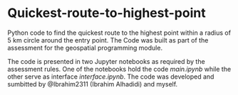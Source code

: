 # Quickest-route-to-highest-point
Python code to find the quickest route to the highest point within a radius of 5 km circle around the entry point. The Code was built as part of the assessment for the geospatial programming module. 

The code is presented in two Jupyter notebooks as required by the assessment rules. One of the notebooks hold the code _main.ipynb_ while the other serve as interface _interface.ipynb_. The code was developed and sumbitted by @Ibrahim2311 (Ibrahim Alhadidi) and myself. 
